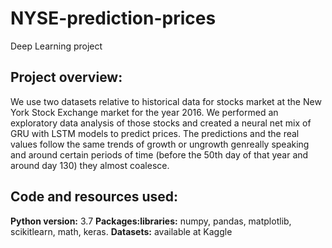 # NYSE-prediction-prices
Deep Learning project

## Project overview:

We use two datasets relative to historical data for stocks market at the New York Stock Exchange market for the year 2016. We performed an exploratory data analysis of those stocks and created a neural net mix of GRU with LSTM models to predict prices. The predictions and the real values follow the same trends of growth or ungrowth genreally speaking and around certain periods of time (before the 50th day of that year and around day 130) they almost coalesce. 

## Code and resources used:
**Python version:** 3.7
**Packages:libraries:** numpy, pandas, matplotlib, scikitlearn, math, keras.
**Datasets:** available at Kaggle
